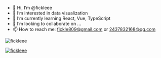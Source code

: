 - 👋 Hi, I’m @fickleee
- 👀 I’m interested in data visualization
- 🌱 I’m currently learning React, Vue, TypeScript
- 💞️ I’m looking to collaborate on ...
- 📫 How to reach me: fickle809@gmail.com or 2437832168@qq.com

  
![fickleee](https://github-readme-stats.vercel.app/api/top-langs/?username=fickleee&layout=compact&theme=tokyonight)

[![fickleee](https://github-readme-stats.vercel.app/api?username=fickleee)](https://github.com/anuraghazra/github-readme-stats)
<!---
fickleee/fickleee is a ✨ special ✨ repository because its `README.md` (this file) appears on your GitHub profile.
You can click the Preview link to take a look at your changes.
--->
